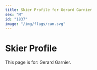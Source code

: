 ```yaml
---
title: Skier Profile for Gerard Garnier
sex: "M"
id: "1837"
image: "/img/flags/can.svg" 
---
```


# Skier Profile

This page is for: Gerard Garnier.
    